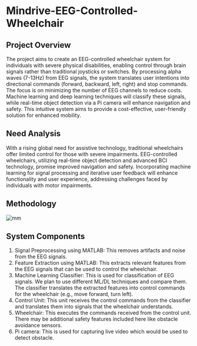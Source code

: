 # Mindrive-EEG-Controlled-Wheelchair

## Project Overview
The project aims to create an EEG-controlled wheelchair system for individuals with severe physical disabilities, enabling control through brain signals rather than traditional joysticks or switches. By processing alpha waves (7-13Hz) from EEG signals, the system translates user intentions into directional commands (forward, backward, left, right) and stop commands. The focus is on minimizing the number of EEG channels to reduce costs. Machine learning and deep learning techniques will classify these signals, while real-time object detection via a Pi camera will enhance navigation and safety. This intuitive system aims to provide a cost-effective, user-friendly solution for enhanced mobility.

## Need Analysis
With a rising global need for assistive technology, traditional wheelchairs offer limited control for those with severe impairments. EEG-controlled wheelchairs, utilizing real-time object detection and advanced BCI technology, promise improved navigation and safety. Incorporating machine learning for signal processing and iterative user feedback will enhance functionality and user experience, addressing challenges faced by individuals with motor impairments.

## Methodology

![mm](https://github.com/user-attachments/assets/fc8b3750-8fc2-4e8a-9132-3bb8ed8cb27d)

## System Components
1. Signal Preprocessing using MATLAB: This removes artifacts and noise from 
the EEG signals.
2. Feature Extraction using MATLAB: This extracts relevant features from the 
EEG signals that can be used to control the wheelchair.
3. Machine Learning Classifier: This is used for classification of EEG signals. We 
plan to use different ML/DL techniques and compare them. The classifier 
translates the extracted features into control commands for the wheelchair (e.g., 
move forward, turn left).
4. Control Unit: This unit receives the control commands from the classifier and 
translates them into signals that the wheelchair understands.
5. Wheelchair: This executes the commands received from the control unit. There 
may be additional safety features included here like obstacle avoidance sensors.
6. Pi camera: This is used for capturing live video which would be used to detect 
obstacle.
